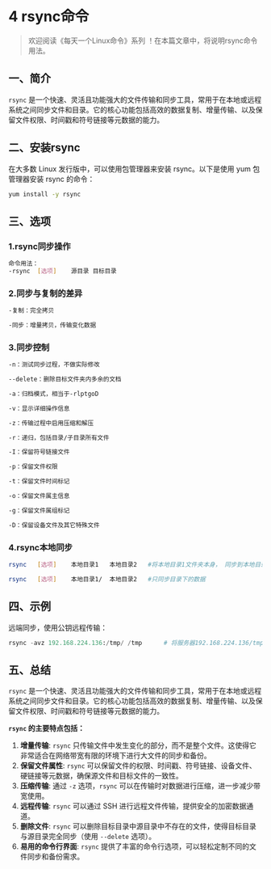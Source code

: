 # 4 rsync命令



> 欢迎阅读《每天一个Linux命令》系列 ！在本篇文章中，将说明rsync命令用法。

## 一、简介

`rsync` 是一个快速、灵活且功能强大的文件传输和同步工具，常用于在本地或远程系统之间同步文件和目录。它的核心功能包括高效的数据复制、增量传输、以及保留文件权限、时间戳和符号链接等元数据的能力。



## 二、安装rsync

在大多数 Linux 发行版中，可以使用包管理器来安装 rsync。以下是使用 yum 包管理器安装 rsync 的命令：

```bash
yum install -y rsync
```



## 三、选项

### 1.rsync同步操作

```bash
命令用法：
-rsync	[选项]	源目录	目标目录
```

### 2.同步与复制的差异

```bash
-复制：完全拷贝

-同步：增量拷贝，传输变化数据
```

### 3.同步控制

```bash
-n：测试同步过程，不做实际修改

--delete：删除目标文件夹内多余的文档

-a：归档模式，相当于-rlptgoD

-v：显示详细操作信息

-z：传输过程中启用压缩和解压

-r：递归，包括目录/子目录所有文件

-I：保留符号链接文件

-p：保留文件权限

-t：保留文件时间标记

-o：保留文件属主信息

-g：保留文件属组标记

-D：保留设备文件及其它特殊文件
```

### 4.rsync本地同步

```bash
rsync	[选项]	本地目录1	本地目录2	#将本地目录1文件夹本身， 同步到本地目录2文件夹下

rsync	[选项]	本地目录1/	本地目录2	#只同步目录下的数据
```



## 四、示例

远端同步，使用公钥远程传输：

```python
rsync -avz 192.168.224.136:/tmp/ /tmp      # 将服务器192.168.224.136/tmp文件夹的内容，拷贝到本地/tmp/内
```



## 五、总结

`rsync` 是一个快速、灵活且功能强大的文件传输和同步工具，常用于在本地或远程系统之间同步文件和目录。它的核心功能包括高效的数据复制、增量传输、以及保留文件权限、时间戳和符号链接等元数据的能力。

**`rsync` 的主要特点包括：**

1. **增量传输**: `rsync` 只传输文件中发生变化的部分，而不是整个文件。这使得它非常适合在网络带宽有限的环境下进行大文件的同步和备份。
2. **保留文件属性**: `rsync` 可以保留文件的权限、时间戳、符号链接、设备文件、硬链接等元数据，确保源文件和目标文件的一致性。
3. **压缩传输**: 通过 `-z` 选项，`rsync` 可以在传输时对数据进行压缩，进一步减少带宽使用。
4. **远程传输**: `rsync` 可以通过 SSH 进行远程文件传输，提供安全的加密数据通道。
5. **删除文件**: `rsync` 可以删除目标目录中源目录中不存在的文件，使得目标目录与源目录完全同步（使用 `--delete` 选项）。
6. **易用的命令行界面**: `rsync` 提供了丰富的命令行选项，可以轻松定制不同的文件同步和备份需求。